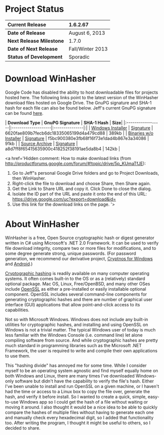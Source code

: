 # Project Status #

| **Current Release** | 1.6.2.67 |
|:--------------------|:---------|
| **Date of Release** | August 6, 2013 |
| **Next Release Milestone** | 1.7.0 |
| **Date of Next Release** | Fall/Winter 2013 |
| **Status of Development** | Sporadic |

# Download WinHasher #

Google Code has disabled the ability to host downloadable files for projects hosted here. The following links point to the latest version of the WinHasher download files hosted on Google Drive. The GnuPG signature and SHA-1 hash for each file can also be found below. Jeff's current GnuPG signature can be found [here](https://www.gpf-comics.com/gnupg.php).

| **Download Type** | **GnuPG Signature** | **SHA-1 Hash** | **Size**|
|:------------------|:--------------------|:---------------|:|
| [Windows Installer](https://drive.google.com/uc?export=download&id=0B55ltyq5FildTlVHWjBRSnAxaUE) | [Signature](https://drive.google.com/uc?export=download&id=0B55ltyq5FildRUVKNVRiRWtNcTQ) | 6620fae809b7fecb6dc18335065199d4a479cd88 | 389kb |
| [Binaries w/o Installer](https://drive.google.com/uc?export=download&id=0B55ltyq5FilddFFOaEktLVpFbWc) | [Signature](https://drive.google.com/uc?export=download&id=0B55ltyq5Fildcm9vX3BCT25NTHc) | f5bc900380e3fb68f16f73e1dad4b867e3a34086 | 91kb |
| [Source Archive](https://drive.google.com/uc?export=download&id=0B55ltyq5FildR2FrVHBqOW82bkk) | [Signature](https://drive.google.com/uc?export=download&id=0B55ltyq5FildVXhvOVM1c2lwU2c) | a8d7ff8f65415635900c418252f38191ae5da8b4 | 142kb |

<a href='Hidden comment: 
How to make download links (from http://productforums.google.com/forum/#!topic/drive/5p_KUmaTfJE):

1) Go to Jeff"s personal Google Drive folders and go to Project Downloads, then WinHasher.
2) Right-click the file to download and choose Share, then Share again.
3) Get the Link to Share URL and copy it. Click Done to close the dialog.
4) Isolate the ID part of the URL and paste it onto the end of this URL: https://drive.google.com/uc?export=download&id=
5) Use this link for the download links on the page.
'></a>

# About WinHasher #

WinHasher is a free, Open Source cryptographic hash or digest generator written in C# using Microsoft's .NET 2.0 Framework. It can be used to verify file download integrity, compare two or more files for modifications, and to some degree generate strong, unique passwords. (For password generation, we recommend our derivative project, [Cryptnos for Windows](https://code.google.com/p/cryptnos-for-windows/) and [Android](https://code.google.com/p/cryptnos-for-android/).)

[Cryptographic hashing](http://en.wikipedia.org/wiki/Cryptographic_hash_function) is readily available on many computer operating systems. It often comes built-in to the OS or as a (relatively) standard optional package. Mac OS, Linux, Free/OpenBSD, and many other OSes include [OpenSSL](http://www.openssl.org/) as either a pre-installed or easily installable optional component. OpenSSL includes several command-line components for generating cryptographic hashes and there are number of graphical user interface (GUI) applications that allow point-and-click access to its capabilities.

Not so with Microsoft Windows. Windows does not include any built-in utilities for cryptographic hashes, and installing and using OpenSSL on Windows is not a trivial matter. The typical Windows user of today is much less familiar with the Windows Console (i.e. command line) let alone compiling software from source. And while cryptographic hashes are pretty much standard in programming libraries such as the Microsoft .NET Framework, the user is required to write and compile their own applications to use them.

This "hashing divide" has annoyed me for some time. While I consider myself to be an operating system agnostic and find myself equally home on both Windows and Linux, there are many times I've downloaded Windows-only software but didn't have the capability to verify the file's hash. Either I've been unable to install and run OpenSSL on a given machine, or I haven't had the time or access to a Linux box to copy the file over, generate the hash, and verify it before install. So I wanted to create a quick, simple, easy-to-use Windows app so I could get the hash of a file without waiting or moving it around. I also thought it would be a nice idea to be able to quickly compare the hashes of multiple files without having to generate each one and manually check every hexadecimal digit, so I added that functionality too. After writing the program, I thought it might be useful to others, so I decided to share.